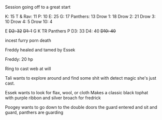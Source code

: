 Session going off to a great start

K: 15
T & Rav: 11
P: 10
E: 25
G: 17
Panthers: 13
Drow 1: 18
Drow 2: 21
Drow 3: 10
Drow 4: 5
Drow 10: 4

E
~~D2: 32~~
~~D1: 1~~
G
K
TR
Panthers
P
D3: 33
D4: 40
~~D10: 40~~

incest furry porn death

Freddy healed and tamed by Essek

Freddy: 20 hp

Ring to cast web at will

Tali wants to explore around and find some shit with detect magic she's just cast.

Essek wants to look for flax, wool, or cloth
Makes a classic black tophat with purple ribbon and silver broach for fredrick

Poogey wants to go down to the double doors the guard entered and sit and guard, panthers are guarding

